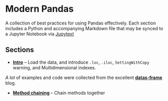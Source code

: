 # Modern Pandas

A collection of best practices for using Pandas effectively. Each section includes a
Python and accompanying Markdown file that may be synced to a Jupyter Notebook via
[Jupytext](https://github.com/mwouts/jupytext)

## Sections

- [**Intro**](modern-pandas/intro.md) – Load the data, and introduce `.loc`, `.iloc`,
  `SettingWithCopy` warning, and Multidimensional indexes.

_A lot_ of examples and code were collected from the excellent
[**datas-frame**](https://tomaugspurger.github.io/archives.html) blog.

- [**Method chaining**](modern-pandas/method-chaining.md) – Chain methods together
